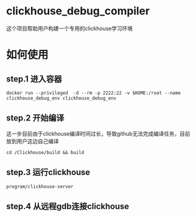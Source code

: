 # clickhouse_debug_compiler
这个项目帮助用户构建一个专用的clickhouse学习环境

# 如何使用
## step.1 进入容器

```
docker run --privileged  -d --rm -p 2222:22 -v $HOME:/root --name clickhouse_debug_env clickhouse_debug_env 
```

## step.2 开始编译
这一步目前由于clickhouse编译时间过长，导致github无法完成编译任务，目前放到用户这边自己编译
```
cd /Clickhouse/build && build
```

## step.3 运行clickhouse
```
program/clickhouse-server
```

## step.4 从远程gdb连接clickhouse

